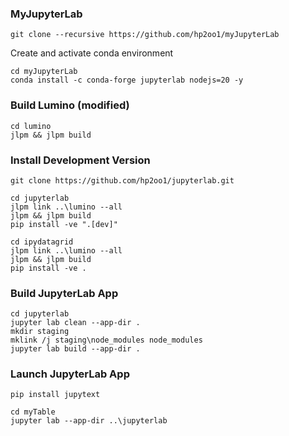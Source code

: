 ### MyJupyterLab
```
git clone --recursive https://github.com/hp2oo1/myJupyterLab
```

Create and activate conda environment

```
cd myJupyterLab
conda install -c conda-forge jupyterlab nodejs=20 -y
```

### Build Lumino (modified)
```
cd lumino
jlpm && jlpm build
```

### Install Development Version
```
git clone https://github.com/hp2oo1/jupyterlab.git
```

```
cd jupyterlab
jlpm link ..\lumino --all
jlpm && jlpm build
pip install -ve ".[dev]"
```

```
cd ipydatagrid
jlpm link ..\lumino --all
jlpm && jlpm build
pip install -ve .
```

### Build JupyterLab App
```
cd jupyterlab
jupyter lab clean --app-dir .
mkdir staging
mklink /j staging\node_modules node_modules
jupyter lab build --app-dir .
```

### Launch JupyterLab App
```
pip install jupytext
```

```
cd myTable
jupyter lab --app-dir ..\jupyterlab
```
